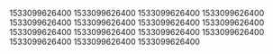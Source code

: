 1533099626400
1533099626400
1533099626400
1533099626400
1533099626400
1533099626400
1533099626400
1533099626400
1533099626400
1533099626400
1533099626400
1533099626400
1533099626400
1533099626400
1533099626400